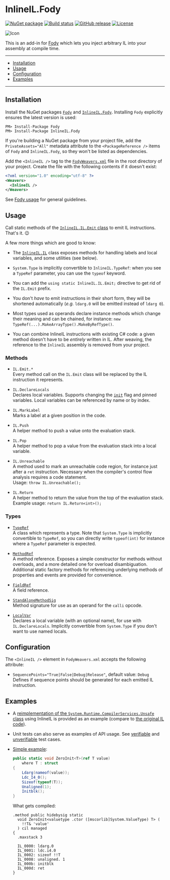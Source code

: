 # InlineIL.Fody

[![NuGet package](https://img.shields.io/nuget/v/InlineIL.Fody.svg)](https://www.nuget.org/packages/InlineIL.Fody)
[![Build status](https://ci.appveyor.com/api/projects/status/qs6051y6i3228afn/branch/master?svg=true)](https://ci.appveyor.com/project/ltrzesniewski/inlineil-fody/branch/master)
[![GitHub release](https://img.shields.io/github/release/ltrzesniewski/InlineIL.Fody.svg)](https://github.com/ltrzesniewski/InlineIL.Fody/releases)
[![License](https://img.shields.io/badge/license-MIT-blue.svg)](https://github.com/ltrzesniewski/InlineIL.Fody/blob/master/LICENSE)

![Icon](https://github.com/ltrzesniewski/InlineIL.Fody/raw/master/icon.png)

This is an add-in for [Fody](https://github.com/Fody/Fody) which lets you inject arbitrary IL into your assembly at compile time.

---

 - [Installation](#installation)
 - [Usage](#usage)
 - [Configuration](#configuration)
 - [Examples](#examples)

---

## Installation

Install the NuGet packages [`Fody`](https://www.nuget.org/packages/Fody) and [`InlineIL.Fody`](https://www.nuget.org/packages/InlineIL.Fody). Installing `Fody` explicitly ensures the latest version is used:

```
PM> Install-Package Fody
PM> Install-Package InlineIL.Fody
```

If you're building a NuGet package from your project file, add the `PrivateAssets="All"` metadata attribute to the `<PackageReference />` items of `Fody` and `InlineIL.Fody`, so they won't be listed as dependencies.

Add the `<InlineIL />` tag to the [`FodyWeavers.xml`](https://github.com/Fody/Fody#add-fodyweaversxml) file in the root directory of your project. Create the file with the following contents if it doesn't exist:

```XML
<?xml version="1.0" encoding="utf-8" ?>
<Weavers>
  <InlineIL />
</Weavers>
```

See [Fody usage](https://github.com/Fody/Fody#usage) for general guidelines.

## Usage

Call static methods of the [`InlineIL.IL.Emit` class](src/InlineIL/IL.Emit.cs) to emit IL instructions. That's it. :wink:

A few more things which are good to know:

 - The [`InlineIL.IL`](src/InlineIL/IL.cs) class exposes methods for handling labels and local variables, and some utilities (see below).

 - `System.Type` is implicitly convertible to `InlineIL.TypeRef`: when you see a `TypeRef` parameter, you can use the `typeof` keyword.

 - You can add the `using static InlineIL.IL.Emit;` directive to get rid of the `IL.Emit` prefix.

 - You don't *have* to emit instructions in their short form, they will be shortened automatically (*e.g.* `ldarg.0` will be emitted instead of `ldarg 0`).

 - Most types used as operands declare instance methods which change their meaning and can be chained, for instance: `new TypeRef(...).MakeArrayType().MakeByRefType()`.

 - You can combine InlineIL instructions with existing C# code: a given method doesn't have to be *entirely* written in IL. After weaving, the reference to the `InlineIL` assembly is removed from your project.

### Methods

 - `IL.Emit.*`  
   Every method call on the `IL.Emit` class will be replaced by the IL instruction it represents.

 - `IL.DeclareLocals`  
   Declares local variables. Supports changing the [`init`](https://docs.microsoft.com/en-us/dotnet/api/system.reflection.emit.methodbuilder.initlocals) flag and pinned variables. Local variables can be referenced by name or by index.

 - `IL.MarkLabel`  
   Marks a label at a given position in the code.
   
 - `IL.Push`  
   A helper method to push a value onto the evaluation stack.

 - `IL.Pop`  
   A helper method to pop a value from the evaluation stack into a local variable.

 - `IL.Unreachable`  
   A method used to mark an unreachable code region, for instance just after a `ret` instruction. Necessary when the compiler's control flow analysis requires a code statement.  
   Usage: `throw IL.Unreachable();`

 - `IL.Return`  
   A helper method to return the value from the top of the evaluation stack.  
   Example usage: `return IL.Return<int>();`

### Types

 - [`TypeRef`](src/InlineIL/TypeRef.cs)  
   A class which represents a type. Note that `System.Type` is implicitly convertible to `TypeRef`, so you can directly write `typeof(int)` for instance where a `TypeRef` parameter is expected.

 - [`MethodRef`](src/InlineIL/MethodRef.cs)  
   A method reference. Exposes a simple constructor for methods without overloads, and a more detailed one for overload disambiguation. Additional static factory methods for referencing underlying methods of properties and events are provided for convenience.

 - [`FieldRef`](src/InlineIL/FieldRef.cs)  
   A field reference.

 - [`StandAloneMethodSig`](src/InlineIL/StandAloneMethodSig.cs)  
   Method signature for use as an operand for the `calli` opcode.

 - [`LocalVar`](src/InlineIL/LocalVar.cs)  
   Declares a local variable (with an optional name), for use with `IL.DeclareLocals`. Implicitly convertible from `System.Type` if you don't want to use named locals.

## Configuration

The `<InlineIL />` element in `FodyWeavers.xml` accepts the following attribute:

 - `SequencePoints="True|False|Debug|Release"`, default value: `Debug`  
   Defines if sequence points should be generated for each emitted IL instruction.

## Examples

- A [reimplementation of the `System.Runtime.CompilerServices.Unsafe` class](src/InlineIL.Examples/Unsafe.cs) using InlineIL is provided as an example (compare to [the original IL code](https://github.com/dotnet/corefx/blob/master/src/System.Runtime.CompilerServices.Unsafe/src/System.Runtime.CompilerServices.Unsafe.il)).

- Unit tests can also serve as examples of API usage. See [verifiable](https://github.com/ltrzesniewski/InlineIL.Fody/tree/master/src/InlineIL.Tests.AssemblyToProcess) and [unverifiable](https://github.com/ltrzesniewski/InlineIL.Fody/tree/master/src/InlineIL.Tests.UnverifiableAssemblyToProcess) test cases.

 - [Simple example](src/InlineIL.Examples/Examples.cs):

    ```C#
    public static void ZeroInit<T>(ref T value)
        where T : struct
    {
        Ldarg(nameof(value));
        Ldc_I4_0();
        Sizeof(typeof(T));
        Unaligned(1);
        Initblk();
    }
    ```

    What gets compiled:

    ```
    .method public hidebysig static 
      void ZeroInit<valuetype .ctor ([mscorlib]System.ValueType) T> (
        !!T& 'value'
      ) cil managed 
    {
      .maxstack 3

      IL_0000: ldarg.0
      IL_0001: ldc.i4.0
      IL_0002: sizeof !!T
      IL_0008: unaligned. 1
      IL_000b: initblk
      IL_000d: ret
    }
    ```
